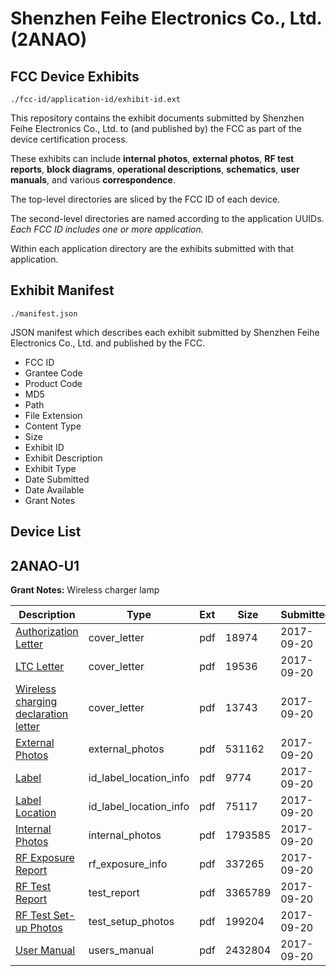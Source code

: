 # Shenzhen Feihe Electronics Co., Ltd. (2ANAO)
## FCC Device Exhibits

```
./fcc-id/application-id/exhibit-id.ext
```

This repository contains the exhibit documents submitted by Shenzhen Feihe Electronics Co., Ltd. to (and published by) the FCC as part of the device certification process.

These exhibits can include **internal photos**, **external photos**, **RF test reports**, **block diagrams**, **operational descriptions**, **schematics**, **user manuals**, and various **correspondence**.

The top-level directories are sliced by the FCC ID of each device.

The second-level directories are named according to the application UUIDs. *Each FCC ID includes one or more application.*

Within each application directory are the exhibits submitted with that application. 

## Exhibit Manifest

```
./manifest.json
```

JSON manifest which describes each exhibit submitted by Shenzhen Feihe Electronics Co., Ltd. and published by the FCC.

- FCC ID
- Grantee Code
- Product Code
- MD5
- Path
- File Extension
- Content Type
- Size
- Exhibit ID
- Exhibit Description
- Exhibit Type
- Date Submitted
- Date Available
- Grant Notes

## Device List
## 2ANAO-U1
**Grant Notes:** Wireless charger lamp

| Description | Type | Ext | Size | Submitted | Available |
| ----------- | ---- | --- | ---- | --------- | --------- |
| [Authorization Letter](2ANAO-U1/98806266b8b141705d197d379d5646d1/3572010.pdf) | cover_letter | pdf | 18974 | 2017-09-20 | 2017-09-21 |
| [LTC Letter](2ANAO-U1/98806266b8b141705d197d379d5646d1/3572011.pdf) | cover_letter | pdf | 19536 | 2017-09-20 | 2017-09-21 |
| [Wireless charging declaration letter](2ANAO-U1/98806266b8b141705d197d379d5646d1/3572012.pdf) | cover_letter | pdf | 13743 | 2017-09-20 | 2017-09-21 |
| [External Photos](2ANAO-U1/98806266b8b141705d197d379d5646d1/3572013.pdf) | external_photos | pdf | 531162 | 2017-09-20 | 2017-09-21 |
| [Label](2ANAO-U1/98806266b8b141705d197d379d5646d1/3572018.pdf) | id_label_location_info | pdf | 9774 | 2017-09-20 | 2017-09-21 |
| [Label Location](2ANAO-U1/98806266b8b141705d197d379d5646d1/3572021.pdf) | id_label_location_info | pdf | 75117 | 2017-09-20 | 2017-09-21 |
| [Internal Photos](2ANAO-U1/98806266b8b141705d197d379d5646d1/3572030.pdf) | internal_photos | pdf | 1793585 | 2017-09-20 | 2017-09-21 |
| [RF Exposure Report](2ANAO-U1/98806266b8b141705d197d379d5646d1/3572052.pdf) | rf_exposure_info | pdf | 337265 | 2017-09-20 | 2017-09-21 |
| [RF Test Report](2ANAO-U1/98806266b8b141705d197d379d5646d1/3572023.pdf) | test_report | pdf | 3365789 | 2017-09-20 | 2017-09-21 |
| [RF Test Set-up Photos](2ANAO-U1/98806266b8b141705d197d379d5646d1/3572063.pdf) | test_setup_photos | pdf | 199204 | 2017-09-20 | 2017-09-21 |
| [User Manual](2ANAO-U1/98806266b8b141705d197d379d5646d1/3572059.pdf) | users_manual | pdf | 2432804 | 2017-09-20 | 2017-09-21 |
